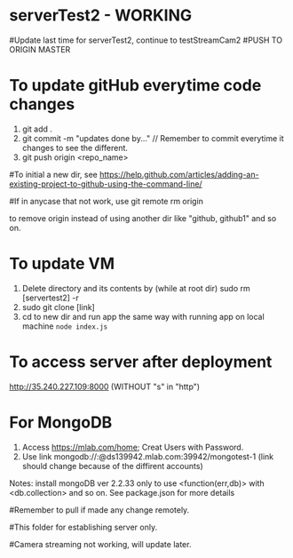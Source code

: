 # serverTest2 - WORKING
#Update last time for serverTest2, continue to testStreamCam2
#PUSH TO ORIGIN MASTER
# To update gitHub everytime code changes
  1. git add .
  2. git commit -m "updates done by..."  // Remember to commit everytime it changes to see the different.
  3. git push origin <repo_name>
  
#To initial a new dir, see https://help.github.com/articles/adding-an-existing-project-to-github-using-the-command-line/
 
#If in anycase that not work, use
  git remote rm origin
  
  to remove origin instead of using another dir like "github, github1" and so on.
  
# To update VM
  1. Delete directory and its contents by (while at root dir)
    sudo rm [servertest2] -r
  2. sudo git clone [link]
  3. cd to new dir and run app the same way with running app on local machine 
      <code>node index.js</code>
  
# To access server after deployment
http://35.240.227.109:8000 (WITHOUT "s" in "http")


# For MongoDB
  1. Access https://mlab.com/home; Creat Users with Password.
  2. Use link mongodb://<dbuser>:<dbpassword>@ds139942.mlab.com:39942/mongotest-1 (link should change because of the diffirent accounts)
  
  Notes: install mongoDB ver 2.2.33 only to use <function(err,db)> with <db.collection> and so on.
  See package.json for more details


#Remember to pull if made any change remotely.

#This folder for establishing server only.

#Camera streaming not working, will update later.
